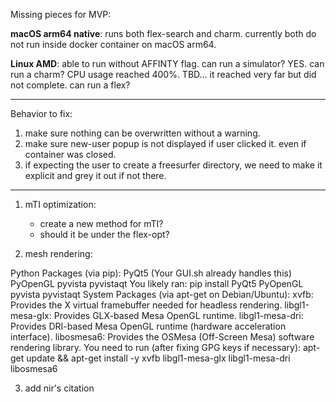 Missing pieces for MVP:


**macOS arm64 native**: 
runs both flex-search and charm.
currently both do not run inside docker container on macOS arm64.

**Linux AMD**:
able to run without AFFINTY flag. 
can run a simulator? YES.
can run a charm? CPU usage reached 400%. TBD... it reached very far but did not complete.
can run a flex? 


---

Behavior to fix:

1. make sure nothing can be overwritten without a warning.
2. make sure new-user popup is not displayed if user clicked it. even if container was closed. 
3. if expecting the user to create a freesurfer directory, we need to make it explicit and grey it out if not there.



---

1. mTI optimization:
    - create a new method for mTI? 
    - should it be under the flex-opt?

2. mesh rendering:

Python Packages (via pip):
PyQt5 (Your GUI.sh already handles this)
PyOpenGL
pyvista
pyvistaqt
You likely ran: pip install PyQt5 PyOpenGL pyvista pyvistaqt
System Packages (via apt-get on Debian/Ubuntu):
xvfb: Provides the X virtual framebuffer needed for headless rendering.
libgl1-mesa-glx: Provides GLX-based Mesa OpenGL runtime.
libgl1-mesa-dri: Provides DRI-based Mesa OpenGL runtime (hardware acceleration interface).
libosmesa6: Provides the OSMesa (Off-Screen Mesa) software rendering library.
You need to run (after fixing GPG keys if necessary): apt-get update && apt-get install -y xvfb libgl1-mesa-glx libgl1-mesa-dri libosmesa6


3. add nir's citation





